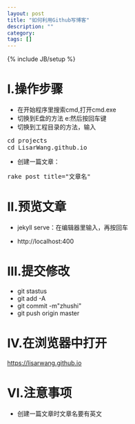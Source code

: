 ```yaml
---
layout: post
title: "如何利用Github写博客"
description: ""
category: 
tags: []
---
```

{% include JB/setup %}
# I.操作步骤

- 在开始程序里搜索cmd,打开cmd.exe
- 切换到E盘的方法 e:然后按回车键
- 切换到工程目录的方法，输入

<pre>
cd projects
cd LisarWang.github.io
</pre>

- 创建一篇文章：

<pre>rake post title="文章名"</pre>

# II.预览文章

- jekyll serve：在编辑器里输入，再按回车

- http://localhost:400

# III.提交修改

- git stastus
- git add -A
- git commit -m"zhushi"
- git push origin master

# IV.在浏览器中打开

https://lisarwang.github.io

# VI.注意事项

- 创建一篇文章时文章名要有英文






